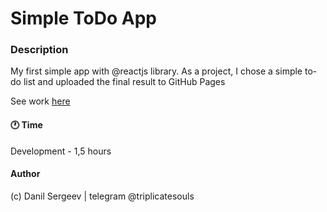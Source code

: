 # Simple ToDo App

### Description

My first simple app with @reactjs library.
As a project, I chose a simple to-do list and uploaded the final result to GitHub Pages

See work [here](https://triplicates.github.io/ToDo/)

#### 🕐 Time

Development - 1,5 hours

#### Author

(c) Danil Sergeev | telegram @triplicatesouls
